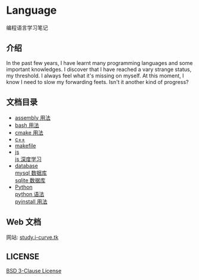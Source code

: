 # Language

编程语言学习笔记

## 介绍

In the past few years, I have learnt many programming languages and some important knowledges. I discover that I have reached a vary strange status, my threshold. I always feel what it's missing on myself. At this moment, I know I need to slow my forwarding feets. Isn't it another kind of progress?

## 文档目录

- [assembly 用法](ASSEMBLY/README.md)
- [bash 用法](BASH/README.md)
- [cmake 用法](CMAKE/README.md)
- [c++](C++/readme.md)
- [makefile](MAKE/README.md)
- [js](JS)  
  [js 深度学习](JS/js深度学习.md)
- [database](database)  
  [mysql 数据库](DATABASE/MYSQL/README.md)  
  [sqlite 数据库](DATABASE/SQLITE/README.md)
- [Python](Python)  
  [python 语法](PYTHON/README.md)  
  [pyinstall 用法](PYTHON/pyinstall.md)

## Web 文档

网站: [study.i-curve.tk](https://study.i-curve.tk)

## LICENSE

[BSD 3-Clause License](LICENSE)
